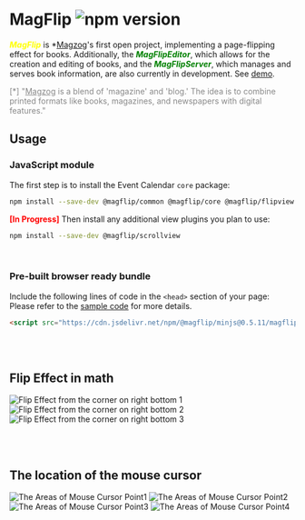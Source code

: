 # MagFlip ![npm version](https://img.shields.io/npm/v/@magflip/minjs)
***<span style="color:yellow">MagFlip</span>*** is *<u>Magzog</u>'s first open project, implementing a page-flipping effect for books. Additionally, the ***<span style="color:green">MagFlipEditor</span>***, which allows for the creation and editing of books, and the ***<span style="color:green">MagFlipServer</span>***, which manages and serves book information, are also currently in development.
See [demo](https://i486magzog.github.io/magFlip/examples/prebuild/magflip.html).

<span style="color:#888888">[*] "<u>Magzog</u> is a blend of 'magazine' and 'blog.' The idea is to combine printed formats like books, magazines, and newspapers with digital features."</span>


## Usage

### JavaScript module
The first step is to install the Event Calendar `core` package:
```bash
npm install --save-dev @magflip/common @magflip/core @magflip/flipview
```
<span style="color: red; font-weight: bold;">[In Progress]</span> Then install any additional view plugins you plan to use:
```bash
npm install --save-dev @magflip/scrollview
```
<br>

### Pre-built browser ready bundle
Include the following lines of code in the `<head>` section of your page:<br>
Please refer to the [sample code](./docs/examples/prebuild) for more details.
```html
<script src="https://cdn.jsdelivr.net/npm/@magflip/minjs@0.5.11/magflip.min.js"></script>
```

<br>
<br>

## Flip Effect in math
![Flip Effect from the corner on right bottom 1](./docs/resources/flipEffectRightBottom1.png)
![Flip Effect from the corner on right bottom 2](./docs/resources/flipEffectRightBottom2.png)
![Flip Effect from the corner on right bottom 3](./docs/resources/flipEffectRightBottom3.png)

<br>
<br>

## The location of the mouse cursor
![The Areas of Mouse Cursor Point1](./docs/resources/mousePointArea1.png)
![The Areas of Mouse Cursor Point2](./docs/resources/mousePointArea2.png)
![The Areas of Mouse Cursor Point3](./docs/resources/mousePointArea3.png)
![The Areas of Mouse Cursor Point4](./docs/resources/mousePointArea4.png)